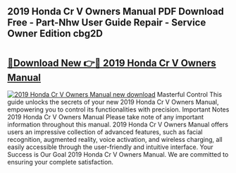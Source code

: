 ## 2019 Honda Cr V Owners Manual PDF Download Free - Part-Nhw User Guide Repair - Service Owner Edition cbg2D

# <h2><a href="http://bc39121.oget.top/?id=2019+Honda+Cr+V+Owners+Manual">🔗Download New 👉🔴 2019 Honda Cr V Owners Manual</a></h2>

[![2019 Honda Cr V Owners Manual new download](https://i.imgur.com/5g1atiW.png)](http://bc39121.oget.top/?id=2019+Honda+Cr+V+Owners+Manual)
Masterful Control This guide unlocks the secrets of your new 2019 Honda Cr V Owners Manual, empowering you to control its functionalities with precision. Important Notes 2019 Honda Cr V Owners Manual Please take note of any important information throughout this manual. 2019 Honda Cr V Owners Manual offers users an impressive collection of advanced features, such as facial recognition, augmented reality, voice activation, and wireless charging, all easily accessible through the user-friendly and intuitive interface. Your Success is Our Goal 2019 Honda Cr V Owners Manual. We are committed to ensuring your complete satisfaction.
